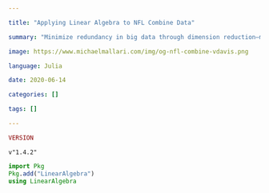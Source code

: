 ```yaml
---

title: "Applying Linear Algebra to NFL Combine Data"

summary: "Minimize redundancy in big data through dimension reduction—more specifically, through principal component analysis."

image: https://www.michaelmallari.com/img/og-nfl-combine-vdavis.png

language: Julia

date: 2020-06-14

categories: []

tags: []

---
```



```julia
VERSION
```




    v"1.4.2"




```julia
import Pkg
Pkg.add("LinearAlgebra")
using LinearAlgebra
```
